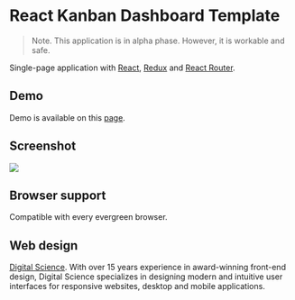 # React Kanban Dashboard Template
>Note. This application is in alpha phase. However, it is workable and safe.

Single-page application with [React](https://reactjs.org/), [Redux](https://redux.js.org) and [React Router](https://reacttraining.com/react-router/).

## Demo
Demo is available on this [page](https://heysafronov.github.io/fogga-kanban/dist/index.html).

## Screenshot
<img src="https://raw.githubusercontent.com/heysafronov/fogga-kanban/master/src/assets/img/fogga-kanban.png?token=Af7pByf3cC7Vasjfva4eILl-erDQT-BCks5bZUx0wA%3D%3D">

## Browser support
Compatible with every evergreen browser.

## Web design
[Digital Science](http://digitalsciencestudios.com/). With over 15 years experience in award-winning front-end design, Digital Science specializes in designing modern and intuitive user interfaces for responsive websites, desktop and mobile applications.

